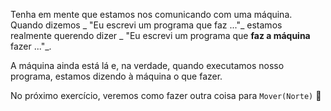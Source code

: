 Tenha em mente que estamos nos comunicando com uma máquina. Quando dizemos _ "Eu escrevi um programa que faz ..."_ estamos realmente querendo dizer _ "Eu escrevi um programa que **faz a máquina** fazer ..."_.

A máquina ainda está lá e, na verdade, quando executamos nosso programa, estamos dizendo à máquina o que fazer.

No próximo exercício, veremos como fazer outra coisa para `Mover(Norte)` :tada: